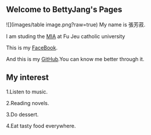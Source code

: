 ## Welcome to BettyJang's Pages
![](images/table image.png?raw=true)
My name is 張芳菽.

I am studing the [MIA](http://www.miia.fju.edu.tw/layout/oneorange/vvindex.jsp) at Fu Jeu catholic university

This is my [FaceBook](https://www.facebook.com/?ref=tn_tnmn).

And this is my [GitHub](https://github.com/).You can know me better through it.

## My interest

1.Listen to music.

2.Reading novels.

3.Do dessert.

4.Eat tasty food everywhere.
